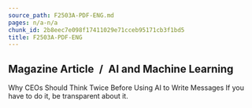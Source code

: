 ```yaml
---
source_path: F2503A-PDF-ENG.md
pages: n/a-n/a
chunk_id: 2b8eec7e098f17411029e71cceb95171cb3f1bd5
title: F2503A-PDF-ENG
---
```

## Magazine Article / AI and Machine Learning

Why CEOs Should Think Twice Before Using AI to Write Messages If you have to do it, be transparent about it.
